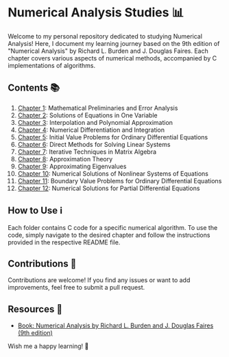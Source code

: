 # Numerical Analysis Studies 📊

Welcome to my personal repository dedicated to studying Numerical Analysis! Here, I document my learning journey based on the 9th edition of "Numerical Analysis" by Richard L. Burden and J. Douglas Faires. Each chapter covers various aspects of numerical methods, accompanied by C implementations of algorithms.

## Contents 📚

1. [Chapter 1](chapter1/): Mathematical Preliminaries and Error Analysis
2. [Chapter 2](chapter2/): Solutions of Equations in One Variable
3. [Chapter 3](chapter3/): Interpolation and Polynomial Approximation
4. [Chapter 4](chapter4/): Numerical Differentiation and Integration
5. [Chapter 5](chapter5/): Initial Value Problems for Ordinary Differential Equations
6. [Chapter 6](chapter6/): Direct Methods for Solving Linear Systems
7. [Chapter 7](chapter7/): Iterative Techniques in Matrix Algebra
8. [Chapter 8](chapter8/): Approximation Theory
9. [Chapter 9](chapter9/): Approximating Eigenvalues
10. [Chapter 10](chapter10/): Numerical Solutions of Nonlinear Systems of Equations
11. [Chapter 11](chapter11/): Boundary Value Problems for Ordinary Differential Equations
12. [Chapter 12](chapter12/): Numerical Solutions for Partial Differential Equations

## How to Use ℹ️

Each folder contains C code for a specific numerical algorithm. To use the code, simply navigate to the desired chapter and follow the instructions provided in the respective README file.

## Contributions 🌟

Contributions are welcome! If you find any issues or want to add improvements, feel free to submit a pull request.

## Resources 📌

- [Book: Numerical Analysis by Richard L. Burden and J. Douglas Faires (9th edition)](https://drive.google.com/file/d/1qTyRvL0rwDiC3Ki8AEHKxQVENtCQenei/view?usp=drive_link)

Wish me a happy learning! 🚀
